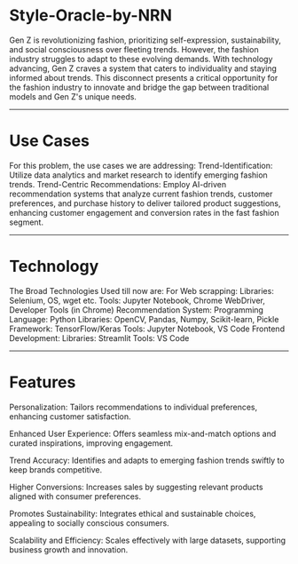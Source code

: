 # Style-Oracle-by-NRN
Gen Z is revolutionizing fashion, prioritizing self-expression, sustainability, and social consciousness over fleeting trends. However, the fashion industry struggles to adapt to these evolving demands. With technology advancing, Gen Z craves a system that caters to individuality and staying informed about trends. This disconnect presents a critical opportunity for the fashion industry to innovate and bridge the gap between traditional models and Gen Z's unique needs.
***
# Use Cases
For this problem, the use cases we are addressing:
Trend-Identification: Utilize data analytics and market research to identify emerging fashion trends.
Trend-Centric Recommendations: Employ AI-driven recommendation systems that analyze current fashion trends, customer preferences, and purchase history to deliver tailored product suggestions, enhancing customer engagement and conversion rates in the fast fashion segment.
***
# Technology
The Broad Technologies Used till now are:
For Web scrapping: 
Libraries: Selenium, OS, wget etc.
Tools: Jupyter Notebook, Chrome WebDriver, Developer Tools (in Chrome)
Recommendation System:
Programming Language: Python
Libraries: OpenCV, Pandas, Numpy, Scikit-learn, Pickle
Framework: TensorFlow/Keras
Tools: Jupyter Notebook, VS Code
Frontend Development:
Libraries: Streamlit
Tools: VS Code
***
# Features
Personalization: Tailors recommendations to individual preferences, enhancing customer satisfaction.

Enhanced User Experience: Offers seamless mix-and-match options and curated inspirations, improving engagement.

Trend Accuracy: Identifies and adapts to emerging fashion trends swiftly to keep brands competitive.

Higher Conversions: Increases sales by suggesting relevant products aligned with consumer preferences.

Promotes Sustainability: Integrates ethical and sustainable choices, appealing to socially conscious consumers.

Scalability and Efficiency: Scales effectively with large datasets, supporting business growth and innovation.










